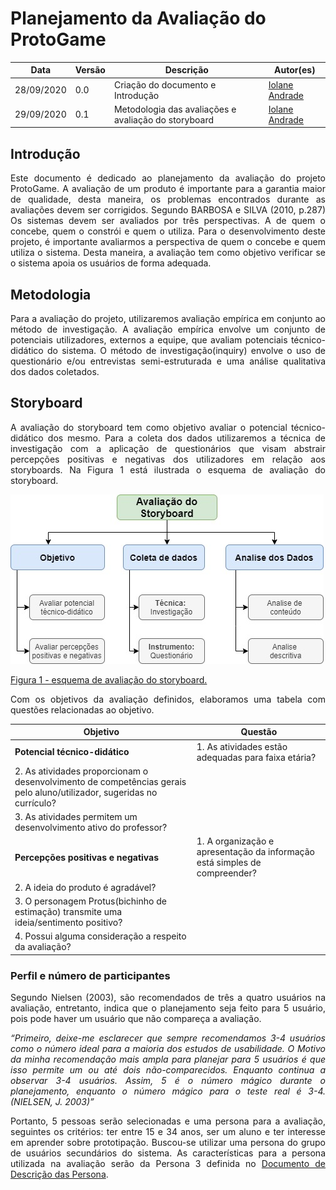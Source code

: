 # Planejamento da Avaliação do ProtoGame


Data | Versão | Descrição | Autor(es)
 --- | ------ | --------- | ------
28/09/2020 | 0.0 | Criação do documento e Introdução |[Iolane Andrade](https://github.com/IolaneAndrade)
29/09/2020 | 0.1 | Metodologia das avaliações e avaliação do storyboard | [Iolane Andrade](https://github.com/IolaneAndrade)

## Introdução

<p align="justify">Este documento é dedicado ao planejamento da avaliação do projeto ProtoGame. A avaliação de um produto é importante para  a garantia maior de qualidade, desta maneira, os problemas encontrados durante as avaliações devem ser corrigidos. Segundo BARBOSA e SILVA (2010, p.287) Os sistemas devem ser avaliados por três perspectivas. A de quem o concebe, quem o constrói e quem o utiliza. Para o desenvolvimento deste projeto, é importante avaliarmos a perspectiva de quem o concebe e quem utiliza o sistema. Desta maneira, a avaliação tem como objetivo verificar se o sistema apoia os usuários de forma adequada. </p>

## Metodologia

<p align="justify">Para a avaliação do projeto, utilizaremos avaliação empírica em conjunto ao método de investigação. A avaliação empírica envolve um conjunto de potenciais utilizadores, externos a equipe, que avaliam  potenciais técnico-didático do sistema. O método de investigação(inquiry) envolve  o uso de questionário e/ou entrevistas semi-estruturada e uma análise qualitativa dos dados coletados.</p>

## Storyboard

<p align="justify">A avaliação do storyboard tem como objetivo avaliar o potencial técnico-didático dos mesmo. Para a coleta dos dados utilizaremos a técnica de investigação com a aplicação de questionários que visam abstrair percepções positivas e negativas dos utilizadores em relação aos storyboards. Na Figura 1 está ilustrada o esquema de avaliação do storyboard.</p>

![metodologia da avaliação](./img/Avaliacao-storyboard.jpg)

[Figura 1 - esquema de avaliação do storyboard.](./img/Avaliacao-storyboard.jpg)

<p align="justify">Com os objetivos da avaliação definidos, elaboramos uma tabela com questões relacionadas ao objetivo.</p>


Objetivo | Questão
------- | -------
**Potencial técnico-didático** | 1. As atividades estão adequadas para faixa etária?
  | 2. As atividades proporcionam o desenvolvimento de competências gerais pelo aluno/utilizador, sugeridas no currículo?
 | 3. As atividades permitem um desenvolvimento ativo do professor?
**Percepções positivas e negativas** | 1. A organização e apresentação da informação está simples de compreender?
 | 2. A ideia do produto é agradável?
 | 3. O personagem Protus(bichinho de estimação) transmite uma ideia/sentimento positivo?
 | 4. Possui alguma consideração a respeito da avaliação?


### Perfil e número de participantes

<p align="justify">Segundo Nielsen (2003), são recomendados de três a quatro usuários na avaliação, entretanto, indica que o planejamento seja feito para 5 usuário, pois pode haver um usuário que não compareça a avaliação.</p>

<p align="justify"><cite>“Primeiro, deixe-me esclarecer que sempre recomendamos 3-4 usuários como o número ideal para a maioria dos estudos de usabilidade. O Motivo da minha recomendação mais ampla para planejar para 5 usuários é que isso permite um ou até dois não-comparecidos. Enquanto continua a observar 3-4 usuários. Assim, 5 é o número mágico durante o planejamento, enquanto o número mágico para o teste real é 3-4. (NIELSEN, J. 2003)” </cite></p>

<p align="justify">Portanto, 5 pessoas serão selecionadas e uma persona para a avaliação, seguintes os critérios: ter entre 15 e 34 anos, ser um aluno e ter interesse em aprender sobre prototipação.
Buscou-se utilizar uma persona do grupo de usuários secundários do sistema. As características para a persona utilizada na avaliação serão da Persona 3 definida no  <a href= https://design-de-jogos.github.io/2020.1-Prototyping/Persona/>Documento de Descrição das Persona</a>. 


